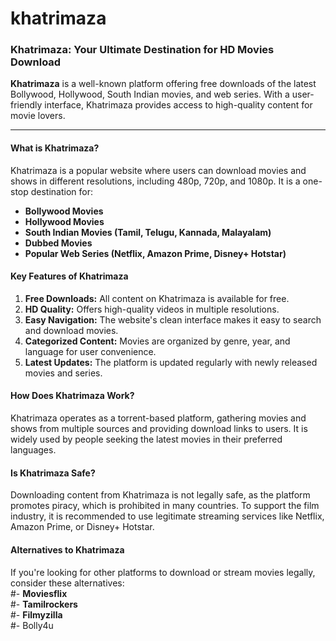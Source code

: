 # khatrimaza
### **Khatrimaza: Your Ultimate Destination for HD Movies Download**  

**Khatrimaza** is a well-known platform offering free downloads of the latest Bollywood, Hollywood, South Indian movies, and web series. With a user-friendly interface, Khatrimaza provides access to high-quality content for movie lovers.  

---

#### **What is Khatrimaza?**  
Khatrimaza is a popular website where users can download movies and shows in different resolutions, including 480p, 720p, and 1080p. It is a one-stop destination for:  
- **Bollywood Movies**  
- **Hollywood Movies**  
- **South Indian Movies (Tamil, Telugu, Kannada, Malayalam)**  
- **Dubbed Movies**  
- **Popular Web Series (Netflix, Amazon Prime, Disney+ Hotstar)**  

#### **Key Features of Khatrimaza**  
1. **Free Downloads:** All content on Khatrimaza is available for free.  
2. **HD Quality:** Offers high-quality videos in multiple resolutions.  
3. **Easy Navigation:** The website's clean interface makes it easy to search and download movies.  
4. **Categorized Content:** Movies are organized by genre, year, and language for user convenience.  
5. **Latest Updates:** The platform is updated regularly with newly released movies and series.  

#### **How Does Khatrimaza Work?**  
Khatrimaza operates as a torrent-based platform, gathering movies and shows from multiple sources and providing download links to users. It is widely used by people seeking the latest movies in their preferred languages.  

#### **Is Khatrimaza Safe?**  
Downloading content from Khatrimaza is not legally safe, as the platform promotes piracy, which is prohibited in many countries. To support the film industry, it is recommended to use legitimate streaming services like Netflix, Amazon Prime, or Disney+ Hotstar.  

#### **Alternatives to Khatrimaza**  
If you're looking for other platforms to download or stream movies legally, consider these alternatives:  
#- **Moviesflix**  
#- **Tamilrockers**  
#- **Filmyzilla**  
#- Bolly4u

